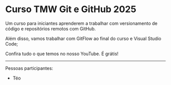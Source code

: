# Curso  TMW Git e GitHub 2025

Um curso para iniciantes aprenderem a trabalhar com versionamento de código e repositórios remotos com GitHub.

Além disso, vamos trabalhar com GitFlow ao final do curso e Visual Studio Code;

Confira tudo o que temos no nosso YouTube. É grátis!

----
Pessoas participantes:

- Téo